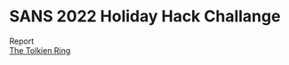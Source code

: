 # SANS 2022 Holiday Hack Challange
Report
<br>
[The Tolkien Ring](https://github.com/visionthex/SANS2022-Holiday-Hack-Challange/blob/main/The%20Tolkien%20Ring.md)
